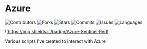 # Azure

![Contributors](https://img.shields.io/github/contributors/tmmuessig/Azure)
![Forks](https://img.shields.io/github/forks/tmmuessig/Azure)
![Stars](https://img.shields.io/github/stars/tmmuessig/Azure)
![Commits](https://img.shields.io/github/last-commit/tmmuessig/Azure)
![Issues](https://img.shields.io/github/issues/tmmuessig/Azure)
![Languages](https://img.shields.io/github/languages/top/tmmuessig/Azure)

!(https://img.shields.io/badge/Azure-Sentinel-Red)

Various scripts I've created to interact with Azure
